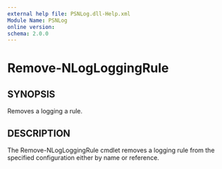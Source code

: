 ```yaml
---
external help file: PSNLog.dll-Help.xml
Module Name: PSNLog
online version:
schema: 2.0.0
---
```


# Remove-NLogLoggingRule

## SYNOPSIS

Removes a logging a rule.

## DESCRIPTION

The Remove-NLogLoggingRule cmdlet removes a logging rule from the specified configuration either by name or reference.